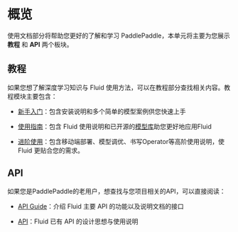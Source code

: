 # 概览

使用文档部分将帮助您更好的了解和学习 PaddlePaddle，本单元将主要为您展示 **教程** 和 **API** 两个板块。


## 教程

如果您想了解深度学习知识与 Fluid 使用方法，可以在教程部分查找相关内容。教程模块主要包含：

- [新手入门](beginners_guide/index.html)：包含安装说明和多个简单的模型案例供您快速上手

- [使用指南](user_guides/index.html)：包含 Fluid 使用说明和已开源的[模型库](user_guidex/models/index.html)助您更好地应用Fluid

- [进阶使用](advanced_usage/index.html)：包含移动端部署、模型调优、书写Operator等高阶使用说明，使 Fluid 更贴合您的需求。
 
 
## API

如果您是PaddlePaddle的老用户，想查找与您项目相关的API，可以直接阅读：

- [API Guide](api/api_guides/index.html)：介绍 Fluid 主要 API 的功能以及说明文档的接口


- [API](api/index.html)：Fluid 已有 API 的设计思想与使用说明

